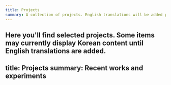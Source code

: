```yaml
---
title: Projects
summary: A collection of projects. English translations will be added progressively.
---
```


Here you'll find selected projects. Some items may currently display Korean content until English translations are added.
---
title: Projects
summary: Recent works and experiments
---
